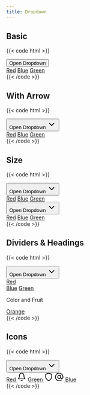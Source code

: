 ```yaml
---
title: Dropdown
---
```


## Basic

{{< code html >}}

<div x-data="dropdown()">
  <button class="btn btn-primary dropdown-trigger" id="open-color-menu" x-spread="trigger">Open Dropdown</button>
  <div class="dropdown-list" id="color-menu" x-spread="dropdown" x-cloak>
    <a href="#" class="dropdown-item">Red</a>
    <a href="#" class="dropdown-item">Blue</a>
    <a href="#" class="dropdown-item">Green</a>
  </div>
</div>
{{< /code >}}

## With Arrow

{{< code html >}}

<div x-data="dropdown()">
  <button class="btn btn-primary dropdown-trigger" id="open-color-menu-arrow" x-spread="trigger">
    Open Dropdown
    <svg class="dropdown-arrow" :class="{ 'rotate-180': open }" xmlns="http://www.w3.org/2000/svg" width="24" height="24" viewBox="0 0 24 24" fill="none" stroke="currentColor" stroke-width="2" stroke-linecap="round" stroke-linejoin="round"><polyline points="6 9 12 15 18 9"></polyline></svg>
  </button>
  <div class="dropdown-list" id="color-menu-arrow" x-spread="dropdown" x-cloak>
    <a href="#" class="dropdown-item">Red</a>
    <a href="#" class="dropdown-item">Blue</a>
    <a href="#" class="dropdown-item">Green</a>
  </div>
</div>
{{< /code >}}

## Size

{{< code html >}}

<div class="flex space-x-2">
  <div class="dropdown-sm" x-data="dropdown()">
    <button class="btn btn-primary btn-sm dropdown-trigger" id="open-color-menu-small" x-spread="trigger">
      Open Dropdown
      <svg class="dropdown-arrow" :class="{ 'rotate-180': open }" xmlns="http://www.w3.org/2000/svg" width="24" height="24" viewBox="0 0 24 24" fill="none" stroke="currentColor" stroke-width="2" stroke-linecap="round" stroke-linejoin="round"><polyline points="6 9 12 15 18 9"></polyline></svg>
    </button>
    <div class="dropdown-list" id="color-menu-small" x-spread="dropdown" x-cloak>
      <a href="#" class="dropdown-item">Red</a>
      <a href="#" class="dropdown-item">Blue</a>
      <a href="#" class="dropdown-item">Green</a>
    </div>
  </div>
  <div class="dropdown-lg" x-data="dropdown()">
    <button class="btn btn-primary btn-lg dropdown-trigger" id="open-color-menu-large" x-spread="trigger">
      Open Dropdown
      <svg class="dropdown-arrow" :class="{ 'rotate-180': open }" xmlns="http://www.w3.org/2000/svg" width="24" height="24" viewBox="0 0 24 24" fill="none" stroke="currentColor" stroke-width="2" stroke-linecap="round" stroke-linejoin="round"><polyline points="6 9 12 15 18 9"></polyline></svg>
    </button>
    <div class="dropdown-list" id="color-menu-large" x-spread="dropdown" x-cloak>
      <a href="#" class="dropdown-item">Red</a>
      <a href="#" class="dropdown-item">Blue</a>
      <a href="#" class="dropdown-item">Green</a>
    </div>
  </div>
</div>
{{< /code >}}

## Dividers & Headings

{{< code html >}}

<div x-data="dropdown()">
  <button class="btn btn-primary dropdown-trigger" id="open-color-menu-divider" x-spread="trigger">
    Open Dropdown
    <svg class="dropdown-arrow" :class="{ 'rotate-180': open }" xmlns="http://www.w3.org/2000/svg" width="24" height="24" viewBox="0 0 24 24" fill="none" stroke="currentColor" stroke-width="2" stroke-linecap="round" stroke-linejoin="round"><polyline points="6 9 12 15 18 9"></polyline></svg>
  </button>
  <div class="dropdown-list" id="color-menu-divider" x-spread="dropdown" x-cloak>
    <a href="#" class="dropdown-item">Red</a>
    <div class="dropdown-divide"></div>
    <a href="#" class="dropdown-item">Blue</a>
    <a href="#" class="dropdown-item">Green</a>
    <div class="dropdown-divide"></div>
    <p class="dropdown-header">Color and Fruit</p>
    <a href="#" class="dropdown-item">Orange</a>
  </div>
</div>
{{< /code >}}

## Icons

{{< code html >}}

<div x-data="dropdown()">
  <button class="btn btn-primary dropdown-trigger" id="open-color-menu-icons" x-spread="trigger">
    Open Dropdown
    <svg class="dropdown-arrow" :class="{ 'rotate-180': open }" xmlns="http://www.w3.org/2000/svg" width="24" height="24" viewBox="0 0 24 24" fill="none" stroke="currentColor" stroke-width="2" stroke-linecap="round" stroke-linejoin="round"><polyline points="6 9 12 15 18 9"></polyline></svg>
  </button>
  <div class="dropdown-list" id="color-menu-icons" x-spread="dropdown" x-cloak>
    <a href="#" class="dropdown-item justify-between">Red <svg xmlns="http://www.w3.org/2000/svg" width="24" height="24" viewBox="0 0 24 24" fill="none" stroke="currentColor" stroke-width="2" stroke-linecap="round" stroke-linejoin="round"><path d="M18 8A6 6 0 0 0 6 8c0 7-3 9-3 9h18s-3-2-3-9"></path><path d="M13.73 21a2 2 0 0 1-3.46 0"></path></svg></a>
    <a href="#" class="dropdown-item justify-between">Green <svg xmlns="http://www.w3.org/2000/svg" width="24" height="24" viewBox="0 0 24 24" fill="none" stroke="currentColor" stroke-width="2" stroke-linecap="round" stroke-linejoin="round"><path d="M12 22s8-4 8-10V5l-8-3-8 3v7c0 6 8 10 8 10z"></path></svg></a>
    <a href="#" class="dropdown-item"><svg xmlns="http://www.w3.org/2000/svg" width="24" height="24" viewBox="0 0 24 24" fill="none" stroke="currentColor" stroke-width="2" stroke-linecap="round" stroke-linejoin="round" class="mr-2"><circle cx="12" cy="12" r="4"></circle><path d="M16 8v5a3 3 0 0 0 6 0v-1a10 10 0 1 0-3.92 7.94"></path></svg> Blue</a>
  </div>
</div>
{{< /code >}}

